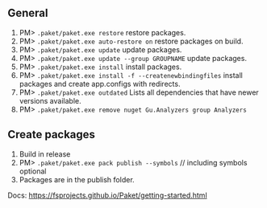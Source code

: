 ## General

1. PM> `.paket/paket.exe restore` restore packages.
2. PM> `.paket/paket.exe auto-restore on` restore packages on build.
3. PM> `.paket/paket.exe update` update packages.
4. PM> `.paket/paket.exe update --group GROUPNAME` update packages.
5. PM> `.paket/paket.exe install` install packages.
6. PM> `.paket/paket.exe install -f --createnewbindingfiles` install packages and create app.configs with redirects.
7. PM> `.paket/paket.exe outdated` Lists all dependencies that have newer versions available.
8. PM> `.paket/paket.exe remove nuget Gu.Analyzers group Analyzers`

## Create packages

1. Build in release
2. PM> `.paket/paket.exe pack publish --symbols` // including symbols optional
3. Packages are in the publish folder.

Docs: https://fsprojects.github.io/Paket/getting-started.html